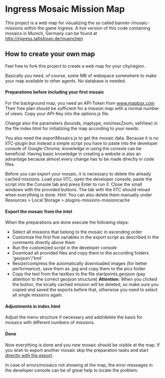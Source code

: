 # Ingress Mosaic Mission Map
This project is a web map for visualizing the so called banner-/mosaic-missions within the game Ingress. 
A live version of this code containing mosaics in Munich, Germany can be found at http://ingress.tallistroan.de/muenchen

## How to create your own map
Feel free to fork this project to create a web map for your city/region.

Basically you need, of course, some MB of webspace somewhere to make your map available to other agents. No database is needed.

#### Preparations before including your first mosaic
For the background map, you need an API-Token from www.mapbox.com
Their free plan should be sufficient for a mission map with a normal number of views. 
Copy your API-Key into the options.js file.

Change also the parameters (bounds, maptype, min/maxZoom, setView) in the file index.html for initializing the map according to your needs.

You also need the exportMosaics.js to get the mosaic data. Because it is no IITC-plugin but instead a simple script you have to paste into the developer console 
of Google Chrome, knowledge in using the console can be beneficial.
Having basic knowledge in creating a website is also an advantage because almost every change has to be made directly in code files.

Before you can export your mosaic, it is necessary to delete the already cached missions.
Load your IITC, open the developer console, paste the script into the Console tab and press Enter to run it.
Close the small windows with the provided buttons. The tab with the IITC should reload when everything is done.
Hint: You can also delete them manually under Resources > Local Storage > plugins-missions-missioncache

#### Export the mosaic from the intel
When the preparations are done execute the following steps:
* Select all missions that belong to the mosaic in ascending order
* Customize the first five variables in the export script as described in the comments directly above them
* Run the customized script in the developer console
* Download all provided files and copy them to the according folders 'geojson'/'kml'
* Resize/compress the automatically downloaded images (for better performance), save them as .jpg and copy them to the pics folder
* Copy the text from the textbox to the file startpoints.geojson (pay attention to the correct geojson structure)
  **Attention:** When you clicked the button, the locally cached mission will be deleted, so make sure you copied and saved the exports before that, otherwise you need to select all single missions again.

#### Adjustments in index.html
Adjust the menu structure if necessary and add/delete the basis for mosaics with different numbers of missions.

#### Done

Now everything is done and you new mosaic should be visible at the map. If you wish to export another mosaic
skip the preparation tasks and start [directly with the export](#export-the-mosaic-from-the-intel).

In case of errors/mosaics not showing at the map, the error messages in the developer console can be of great help to locate the problem.